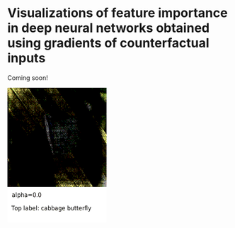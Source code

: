 # Visualizations of feature importance in deep neural networks obtained using gradients of counterfactual inputs
Coming soon!

![1bd6987fa9219dec](/Visualizations/Gifs/1bd6987fa9219dec.gif)
